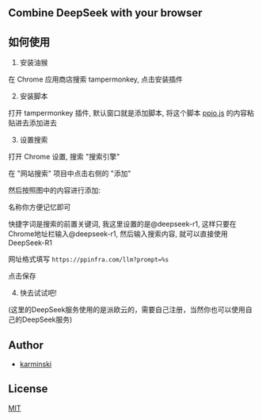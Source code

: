 Combine DeepSeek with your browser
----------------------------------


## 如何使用


1. 安装油猴

在 Chrome 应用商店搜索 tampermonkey, 点击安装插件

2. 安装脚本

打开 tampermonkey 插件, 默认窗口就是添加脚本, 将这个脚本 [ppio.js](./PPIO/ppio.js) 的内容粘贴进去添加进去

3. 设置搜索

打开 Chrome 设置, 搜索 "搜索引擎"

在 "网站搜索" 项目中点击右侧的 "添加"

然后按照图中的内容进行添加:

名称你方便记忆即可

快捷字词是搜索的前置关键词, 我这里设置的是@deepseek-r1, 这样只要在Chrome地址栏输入@deepseek-r1, 然后输入搜索内容, 就可以直接使用 DeepSeek-R1

网址格式填写 ```https://ppinfra.com/llm?prompt=%s```


点击保存

4. 快去试试吧! 

(这里的DeepSeek服务使用的是派欧云的，需要自己注册，当然你也可以使用自己的DeepSeek服务)






## Author

- [karminski](https://github.com/karminski)


## License

[MIT](./LICENSE)

